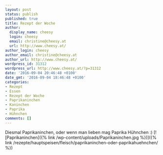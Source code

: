 ```yaml
---
layout: post
status: publish
published: true
title: Rezept der Woche
author:
  display_name: cheesy
  login: cheesy
  email: christine@cheesy.at
  url: http://www.cheesy.at/
author_login: cheesy
author_email: christine@cheesy.at
author_url: http://www.cheesy.at/
wordpress_id: 31312
wordpress_url: http://www.cheesy.at/?p=31312
date: '2016-09-04 20:46:48 +0100'
date_gmt: '2016-09-04 18:46:48 +0100'
categories:
- Rezept
- Essen
- Rezept der Woche
- Paprikaninchen
- Kaninchen
- Paprika
- Hühnchen
comments: []
---
```

Diesmal Paprikaninchen, oder wenn man lieben mag Paprika Hühnchen :)
[![Paprikaninchen]({% link /wp-content/uploads/Paprikaninchen.jpg %})]({% link /rezepte/hauptspeisen/fleisch/paprikaninchen-oder-paprikahuehnchen/ %})
